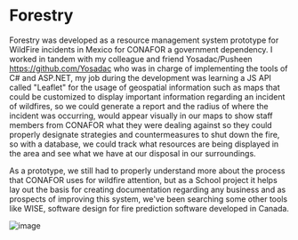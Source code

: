 # Forestry
Forestry was developed as a resource management system prototype for WildFire incidents in Mexico for CONAFOR a government dependency.
I worked in tandem with my colleague and friend Yosadac/Pusheen https://github.com/Yosadac who was in charge of implementing the tools of C# and ASP.NET, my job during the development
was learning a JS API called "Leaflet" for the usage of geospatial information such as maps that could be customized to display important information regarding an incident of wildfires,
so we could generate a report and the radius of where the incident was occurring, would appear visually in our maps to show staff members from CONAFOR what they were dealing against so
they could properly designate strategies and countermeasures to shut down the fire, so with a database, we could track what resources are being displayed in the area and see what we have
at our disposal in our surroundings.

As a prototype, we still had to properly understand more about the process that CONAFOR uses for wildfire attention, but as a School project it helps lay out the basis for creating documentation
regarding any business and as prospects of improving this system, we've been searching some other tools like WISE, software design for fire prediction software developed in Canada.

![image](https://github.com/user-attachments/assets/c4d03e3d-d249-43a3-a96a-03b46ffdbcf6)
